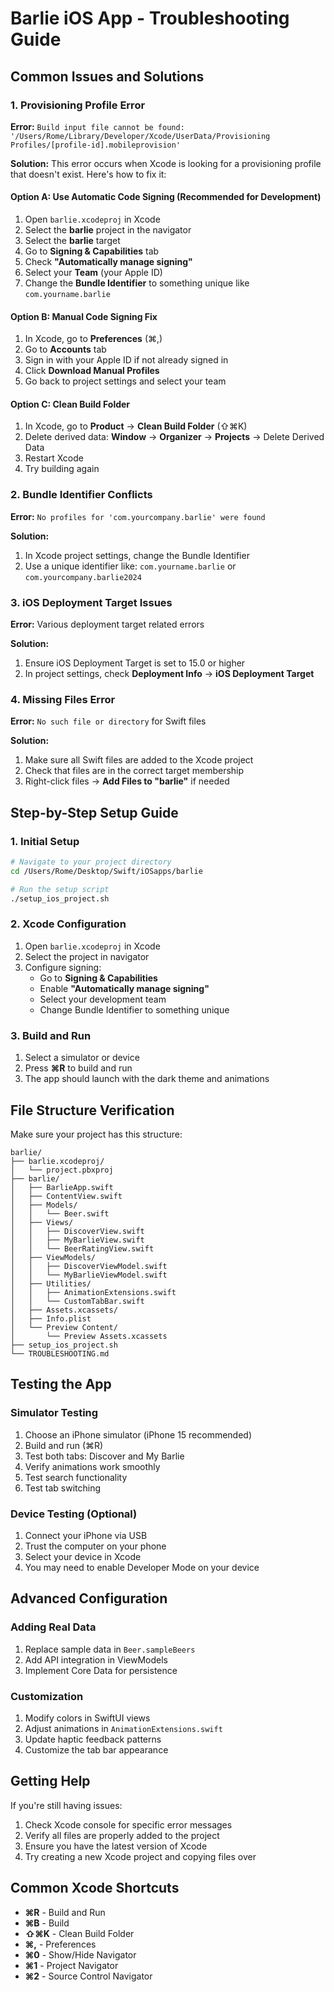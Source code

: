 # Barlie iOS App - Troubleshooting Guide

## Common Issues and Solutions

### 1. Provisioning Profile Error
**Error:** `Build input file cannot be found: '/Users/Rome/Library/Developer/Xcode/UserData/Provisioning Profiles/[profile-id].mobileprovision'`

**Solution:**
This error occurs when Xcode is looking for a provisioning profile that doesn't exist. Here's how to fix it:

#### Option A: Use Automatic Code Signing (Recommended for Development)
1. Open `barlie.xcodeproj` in Xcode
2. Select the **barlie** project in the navigator
3. Select the **barlie** target
4. Go to **Signing & Capabilities** tab
5. Check **"Automatically manage signing"**
6. Select your **Team** (your Apple ID)
7. Change the **Bundle Identifier** to something unique like `com.yourname.barlie`

#### Option B: Manual Code Signing Fix
1. In Xcode, go to **Preferences** (⌘,)
2. Go to **Accounts** tab
3. Sign in with your Apple ID if not already signed in
4. Click **Download Manual Profiles**
5. Go back to project settings and select your team

#### Option C: Clean Build Folder
1. In Xcode, go to **Product** → **Clean Build Folder** (⇧⌘K)
2. Delete derived data: **Window** → **Organizer** → **Projects** → Delete Derived Data
3. Restart Xcode
4. Try building again

### 2. Bundle Identifier Conflicts
**Error:** `No profiles for 'com.yourcompany.barlie' were found`

**Solution:**
1. In Xcode project settings, change the Bundle Identifier
2. Use a unique identifier like: `com.yourname.barlie` or `com.yourcompany.barlie2024`

### 3. iOS Deployment Target Issues
**Error:** Various deployment target related errors

**Solution:**
1. Ensure iOS Deployment Target is set to 15.0 or higher
2. In project settings, check **Deployment Info** → **iOS Deployment Target**

### 4. Missing Files Error
**Error:** `No such file or directory` for Swift files

**Solution:**
1. Make sure all Swift files are added to the Xcode project
2. Check that files are in the correct target membership
3. Right-click files → **Add Files to "barlie"** if needed

## Step-by-Step Setup Guide

### 1. Initial Setup
```bash
# Navigate to your project directory
cd /Users/Rome/Desktop/Swift/iOSapps/barlie

# Run the setup script
./setup_ios_project.sh
```

### 2. Xcode Configuration
1. Open `barlie.xcodeproj` in Xcode
2. Select the project in navigator
3. Configure signing:
   - Go to **Signing & Capabilities**
   - Enable **"Automatically manage signing"**
   - Select your development team
   - Change Bundle Identifier to something unique

### 3. Build and Run
1. Select a simulator or device
2. Press **⌘R** to build and run
3. The app should launch with the dark theme and animations

## File Structure Verification

Make sure your project has this structure:
```
barlie/
├── barlie.xcodeproj/
│   └── project.pbxproj
├── barlie/
│   ├── BarlieApp.swift
│   ├── ContentView.swift
│   ├── Models/
│   │   └── Beer.swift
│   ├── Views/
│   │   ├── DiscoverView.swift
│   │   ├── MyBarlieView.swift
│   │   └── BeerRatingView.swift
│   ├── ViewModels/
│   │   ├── DiscoverViewModel.swift
│   │   └── MyBarlieViewModel.swift
│   ├── Utilities/
│   │   ├── AnimationExtensions.swift
│   │   └── CustomTabBar.swift
│   ├── Assets.xcassets/
│   ├── Info.plist
│   └── Preview Content/
│       └── Preview Assets.xcassets
├── setup_ios_project.sh
└── TROUBLESHOOTING.md
```

## Testing the App

### Simulator Testing
1. Choose an iPhone simulator (iPhone 15 recommended)
2. Build and run (⌘R)
3. Test both tabs: Discover and My Barlie
4. Verify animations work smoothly
5. Test search functionality
6. Test tab switching

### Device Testing (Optional)
1. Connect your iPhone via USB
2. Trust the computer on your phone
3. Select your device in Xcode
4. You may need to enable Developer Mode on your device

## Advanced Configuration

### Adding Real Data
1. Replace sample data in `Beer.sampleBeers`
2. Add API integration in ViewModels
3. Implement Core Data for persistence

### Customization
1. Modify colors in SwiftUI views
2. Adjust animations in `AnimationExtensions.swift`
3. Update haptic feedback patterns
4. Customize the tab bar appearance

## Getting Help

If you're still having issues:
1. Check Xcode console for specific error messages
2. Verify all files are properly added to the project
3. Ensure you have the latest version of Xcode
4. Try creating a new Xcode project and copying files over

## Common Xcode Shortcuts
- **⌘R** - Build and Run
- **⌘B** - Build
- **⇧⌘K** - Clean Build Folder
- **⌘,** - Preferences
- **⌘0** - Show/Hide Navigator
- **⌘1** - Project Navigator
- **⌘2** - Source Control Navigator
